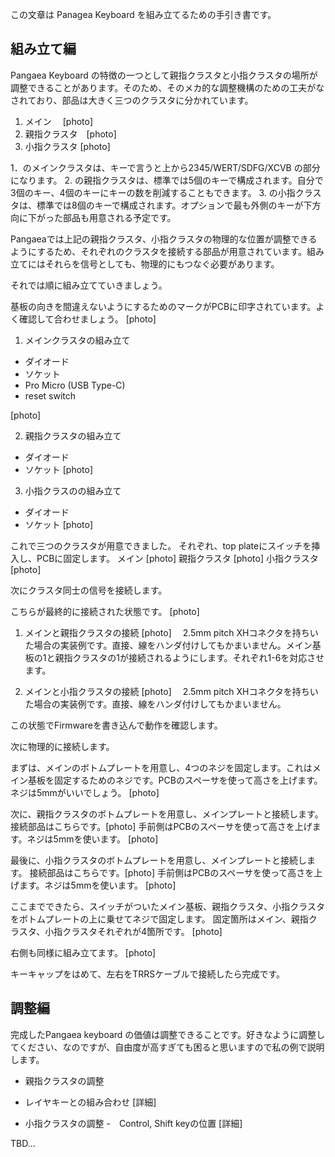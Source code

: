 この文章は Panagea Keyboard を組み立てるための手引き書です。

## 組み立て編

Pangaea Keyboard の特徴の一つとして親指クラスタと小指クラスタの場所が調整できることがあります。そのため、そのメカ的な調整機構のための工夫がなされており、部品は大きく三つのクラスタに分かれています。

1. メイン　 [photo]
2. 親指クラスタ　[photo]
3. 小指クラスタ [photo]

1．のメインクラスタは、キーで言うと上から2345/WERT/SDFG/XCVB の部分になります。
2. の親指クラスタは、標準では5個のキーで構成されます。自分で3個のキー、4個のキーにキーの数を削減することもできます。
3. の小指クラスタは、標準では8個のキーで構成されます。オプションで最も外側のキーが下方向に下がった部品も用意される予定です。

Pangaeaでは上記の親指クラスタ、小指クラスタの物理的な位置が調整できるようにするため、それぞれのクラスタを接続する部品が用意されています。組み立てにはそれらを信号としても、物理的にもつなぐ必要があります。

それでは順に組み立てていきましょう。

基板の向きを間違えないようにするためのマークがPCBに印字されています。よく確認して合わせましょう。
 [photo]

1. メインクラスタの組み立て
 - ダイオード
 - ソケット
 - Pro Micro (USB Type-C)
 - reset switch

 [photo]

2. 親指クラスタの組み立て
 - ダイオード
 - ソケット
  [photo]

3. 小指クラスのの組み立て
 - ダイオード
 - ソケット
 [photo]

これで三つのクラスタが用意できました。
それぞれ、top plateにスイッチを挿入し、PCBに固定します。
メイン [photo]
親指クラスタ [photo]
小指クラスタ [photo]

次にクラスタ同士の信号を接続します。

こちらが最終的に接続された状態です。
 [photo]

1. メインと親指クラスタの接続
 [photo]
　2.5mm pitch XHコネクタを持ちいた場合の実装例です。直接、線をハンダ付けしてもかまいません。メイン基板の1と親指クラスタの1が接続されるようにします。それぞれ1-6を対応させます。

2. メインと小指クラスタの接続
 [photo]
　2.5mm pitch XHコネクタを持ちいた場合の実装例です。直接、線をハンダ付けしてもかまいません。

この状態でFirmwareを書き込んで動作を確認します。

次に物理的に接続します。

まずは、メインのボトムプレートを用意し、4つのネジを固定します。これはメイン基板を固定するためのネジです。PCBのスペーサを使って高さを上げます。ネジは5mmがいいでしょう。
 [photo]

次に、親指クラスタのボトムプレートを用意し、メインプレートと接続します。
接続部品はこちらです。[photo]
手前側はPCBのスペーサを使って高さを上げます。ネジは5mmを使います。
 [photo]

最後に、小指クラスタのボトムプレートを用意し、メインプレートと接続します。
接続部品はこちらです。[photo]
手前側はPCBのスペーサを使って高さを上げます。ネジは5mmを使います。
 [photo]

ここまでできたら、スイッチがついたメイン基板、親指クラスタ、小指クラスタをボトムプレートの上に乗せてネジで固定します。
固定箇所はメイン、親指クラスタ、小指クラスタそれぞれが4箇所です。
 [photo]

右側も同様に組み立てます。
 [photo]

キーキャップをはめて、左右をTRRSケーブルで接続したら完成です。

## 調整編

完成したPangaea keyboard の価値は調整できることです。好きなように調整してください、なのですが、自由度が高すぎても困ると思いますので私の例で説明します。

+ 親指クラスタの調整
 - レイヤキーとの組み合わせ
   [詳細]
+ 小指クラスタの調整
 -　Control, Shift keyの位置
   [詳細]


 TBD...

